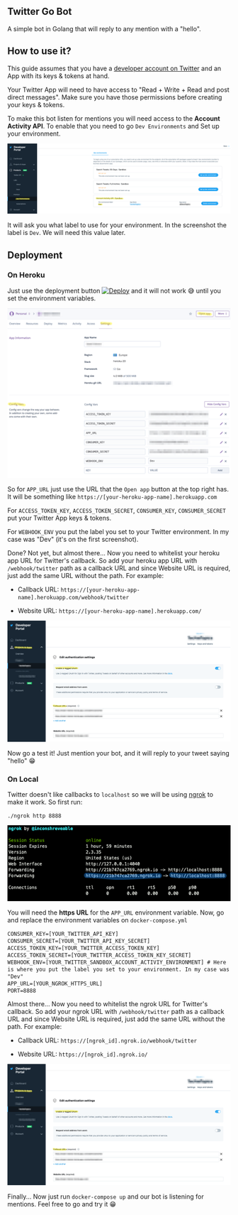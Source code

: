 Twitter Go Bot
---

A simple bot in Golang that will reply to any mention with a "hello".

## How to use it?

This guide assumes that you have a [developer account on Twitter](https://developer.twitter.com/en) and an App with its keys & tokens at hand.

Your Twitter App will need to have access to "Read + Write + Read and post direct messages". Make sure you have those permissions before creating your keys & tokens.

To make this bot listen for mentions you will need access to the **Account Activity API**. To enable that you need to go `Dev Environments` and Set up your environment.

![AccountActivityScreenshot](.github/twitter_account_activity_env.png)

It will ask you what label to use for your environment. In the screenshot the label is `Dev`. We will need this value later.

## Deployment

### On Heroku

Just use the deployment button [![Deploy](https://www.herokucdn.com/deploy/button.svg)](https://heroku.com/deploy) and it will not work 😅 until you set the environment variables.

![HerokuEnvVar](.github/heroku_env_var.png)

So for `APP_URL` just use the URL that the `Open app` button at the top right has. It will be something like `https://[your-heroku-app-name].herokuapp.com`

For `ACCESS_TOKEN_KEY`, `ACCESS_TOKEN_SECRET`, `CONSUMER_KEY`, `CONSUMER_SECRET` put your Twitter App keys & tokens.

For `WEBHOOK_ENV` you put the label you set to your Twitter environment. In my case was "Dev" (it's on the first screenshot).

Done? Not yet, but almost there... Now you need to whitelist your heroku app URL for Twitter's callback. So add your heroku app URL with `/webhook/twitter` path as a callback URL and since Website URL is required, just add the same URL without the path. For example:

- Callback URL: `https://[your-heroku-app-name].herokuapp.com/webhook/twitter`

- Website URL:  `https://[your-heroku-app-name].herokuapp.com/`

![WhitelistURL](.github/whitelist_callback_url.png)

Now go a test it! Just mention your bot, and it will reply to your tweet saying "hello" 😁

### On Local

Twitter doesn't like callbacks to `localhost` so we will be using [ngrok](https://ngrok.com/download) to make it work. So first run:

```
./ngrok http 8888
```

![ngrok](.github/ngrok_http_8888.png)

You will need the **https URL** for the `APP_URL` environment variable. Now, go and replace the environment variables on `docker-compose.yml`

```
CONSUMER_KEY=[YOUR_TWITTER_API_KEY]
CONSUMER_SECRET=[YOUR_TWITTER_API_KEY_SECRET]
ACCESS_TOKEN_KEY=[YOUR_TWITTER_ACCESS_TOKEN_KEY]
ACCESS_TOKEN_SECRET=[YOUR_TWITTER_ACCESS_TOKEN_KEY_SECRET]
WEBHOOK_ENV=[YOUR_TWITTER_SANDBOX_ACCOUNT_ACTIVIY_ENVIRONMENT] # Here is where you put the label you set to your environment. In my case was "Dev"
APP_URL=[YOUR_NGROK_HTTPS_URL]
PORT=8888
```

Almost there... Now you need to whitelist the ngrok URL for Twitter's callback. So add your ngrok URL with `/webhook/twitter` path as a callback URL and since Website URL is required, just add the same URL without the path. For example:

- Callback URL: `https://[ngrok_id].ngrok.io/webhook/twitter`

- Website URL:  `https://[ngrok_id].ngrok.io/`

![WhitelistURL](.github/whitelist_callback_url.png)

Finally... Now just run `docker-compose up` and our bot is listening for mentions. Feel free to go and try it 😁
